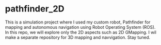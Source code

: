 # pathfinder_2D
This is a simulation project where I used my custom robot, Pathfinder for mapping and autonomous navigation using Robot Operating System (ROS). 
In this repo, we will explore only the 2D aspects such as 2D GMapping. I wil make a separate repository for 3D mapping and navvigation. Stay tuned.
